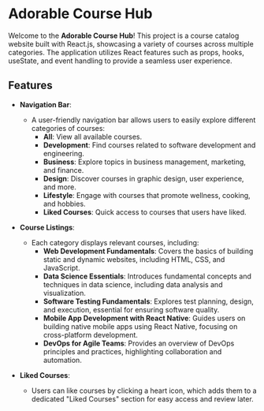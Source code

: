 # Adorable Course Hub

Welcome to the **Adorable Course Hub**! This project is a course catalog website built with React.js, showcasing a variety of courses across multiple categories. The application utilizes React features such as props, hooks, useState, and event handling to provide a seamless user experience.

## Features

- **Navigation Bar**: 
  - A user-friendly navigation bar allows users to easily explore different categories of courses:
    - **All**: View all available courses.
    - **Development**: Find courses related to software development and engineering.
    - **Business**: Explore topics in business management, marketing, and finance.
    - **Design**: Discover courses in graphic design, user experience, and more.
    - **Lifestyle**: Engage with courses that promote wellness, cooking, and hobbies.
    - **Liked Courses**: Quick access to courses that users have liked.

- **Course Listings**: 
  - Each category displays relevant courses, including:
    - **Web Development Fundamentals**: Covers the basics of building static and dynamic websites, including HTML, CSS, and JavaScript.
    - **Data Science Essentials**: Introduces fundamental concepts and techniques in data science, including data analysis and visualization.
    - **Software Testing Fundamentals**: Explores test planning, design, and execution, essential for ensuring software quality.
    - **Mobile App Development with React Native**: Guides users on building native mobile apps using React Native, focusing on cross-platform development.
    - **DevOps for Agile Teams**: Provides an overview of DevOps principles and practices, highlighting collaboration and automation.

- **Liked Courses**: 
  - Users can like courses by clicking a heart icon, which adds them to a dedicated "Liked Courses" section for easy access and review later.
